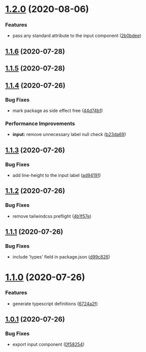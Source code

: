 # [1.2.0](https://github.com/wtchnm/react-suggester/compare/v1.1.6...v1.2.0) (2020-08-06)


### Features

* pass any standard attribute to the input component ([2b0bdee](https://github.com/wtchnm/react-suggester/commit/2b0bdee6ae049faf2fb9d3710340cb104420747b))

## [1.1.6](https://github.com/wtchnm/react-suggester/compare/v1.1.5...v1.1.6) (2020-07-28)

## [1.1.5](https://github.com/wtchnm/react-suggester/compare/v1.1.4...v1.1.5) (2020-07-28)

## [1.1.4](https://github.com/wtchnm/react-suggester/compare/v1.1.3...v1.1.4) (2020-07-26)


### Bug Fixes

* mark package as side effect free ([44d74b1](https://github.com/wtchnm/react-suggester/commit/44d74b1ff7c32d5029acb1079d2b776f83d77754))


### Performance Improvements

* **input:** remove unnecessary label null check ([b23da69](https://github.com/wtchnm/react-suggester/commit/b23da691156c00eb5f8be16e5592f422eb373d14))

## [1.1.3](https://github.com/wtchnm/react-suggester/compare/v1.1.2...v1.1.3) (2020-07-26)


### Bug Fixes

* add line-height to the input label ([ad94191](https://github.com/wtchnm/react-suggester/commit/ad94191c32a22bc5e20c741af781f9ccbe924414))

## [1.1.2](https://github.com/wtchnm/react-suggester/compare/v1.1.1...v1.1.2) (2020-07-26)


### Bug Fixes

* remove tailwindcss preflight ([4b1f57e](https://github.com/wtchnm/react-suggester/commit/4b1f57eb6175d5d74816e521927b8f734002fc2b))

## [1.1.1](https://github.com/wtchnm/react-suggester/compare/v1.1.0...v1.1.1) (2020-07-26)


### Bug Fixes

* include 'types' field in package.json ([d99c826](https://github.com/wtchnm/react-suggester/commit/d99c82687bc11bfd1f1cfdd773044d615261937c))

# [1.1.0](https://github.com/wtchnm/react-suggester/compare/v1.0.1...v1.1.0) (2020-07-26)


### Features

* generate typescript definitions ([6724a2f](https://github.com/wtchnm/react-suggester/commit/6724a2fc07943eb7c68317c42f75e9cfeddd955c))

## [1.0.1](https://github.com/wtchnm/react-suggester/compare/v1.0.0...v1.0.1) (2020-07-26)


### Bug Fixes

* export input component ([0f58254](https://github.com/wtchnm/react-suggester/commit/0f582547f3c12c231ad1b11057234e8a60fcde53))
